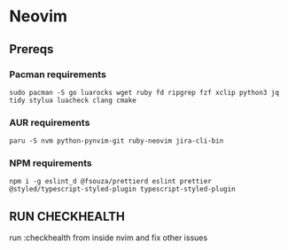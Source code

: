 # Neovim

## Prereqs

### Pacman requirements

```
sudo pacman -S go luarocks wget ruby fd ripgrep fzf xclip python3 jq tidy stylua luacheck clang cmake
```

### AUR requirements

```
paru -S nvm python-pynvim-git ruby-neovim jira-cli-bin
```

### NPM requirements

```
npm i -g eslint_d @fsouza/prettierd eslint prettier @styled/typescript-styled-plugin typescript-styled-plugin
```

## RUN CHECKHEALTH

run :checkhealth from inside nvim and fix other issues
